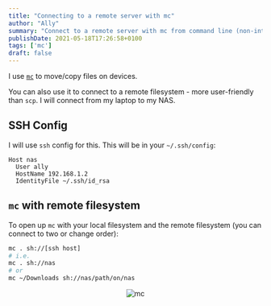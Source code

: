 ```yaml
---
title: "Connecting to a remote server with mc"
author: "Ally"
summary: "Connect to a remote server with mc from command line (non-interactive)"
publishDate: 2021-05-18T17:26:58+0100
tags: ['mc']
draft: false
---
```


I use [`mc`](https://midnight-commander.org/) to move/copy files on devices.

You can also use it to connect to a remote filesystem - more user-friendly than `scp`. I will connect from my laptop to my NAS.

## SSH Config

I will use `ssh` config for this. This will be in your `~/.ssh/config`:

```text
Host nas
  User ally
  HostName 192.168.1.2
  IdentityFile ~/.ssh/id_rsa
```

## `mc` with remote filesystem

To open up `mc` with your local filesystem and the remote filesystem (you can connect to two or change order):

```bash
mc . sh://[ssh host]
# i.e.
mc . sh://nas
# or
mc ~/Downloads sh://nas/path/on/nas
```

<center>

![mc](/img/articles/mc-remote/mc.png)

</center>
